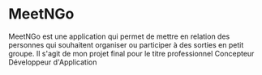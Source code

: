 # MeetNGo
MeetNGo est une application qui permet de mettre en relation des personnes qui souhaitent organiser ou participer à des sorties en petit groupe. Il s'agit de mon projet final pour le titre professionnel Concepteur Développeur d'Application
